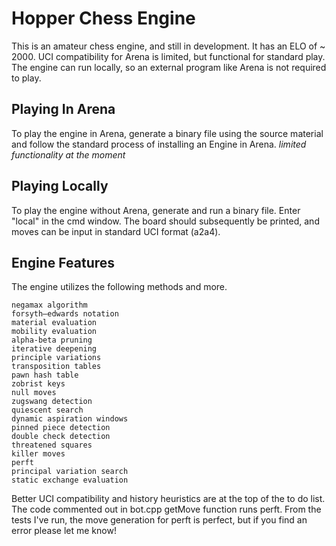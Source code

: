 # Hopper Chess Engine

This is an amateur chess engine, and still in development. It has an ELO of ~ 2000. UCI compatibility for Arena is limited, but functional for standard play. The engine can run locally, so an external program like Arena is not required to play. 

## Playing In Arena

To play the engine in Arena, generate a binary file using the source material and follow the standard process of installing an Engine in Arena. *limited functionality at the moment*

## Playing Locally

To play the engine without Arena, generate and run a binary file. Enter "local" in the cmd window. The board should subsequently be printed, and moves can be input in standard UCI format (a2a4).

## Engine Features

The engine utilizes the following methods and more.  

```
negamax algorithm
forsyth–edwards notation
material evaluation
mobility evaluation
alpha-beta pruning
iterative deepening 
principle variations
transposition tables
pawn hash table
zobrist keys
null moves 
zugswang detection
quiescent search
dynamic aspiration windows
pinned piece detection
double check detection
threatened squares
killer moves
perft
principal variation search
static exchange evaluation
```
Better UCI compatibility and history heuristics are at the top of the to do list. The code commented out in bot.cpp getMove function runs perft. From the tests I've run, the move generation for perft is perfect, but if you find an error please let me know!
